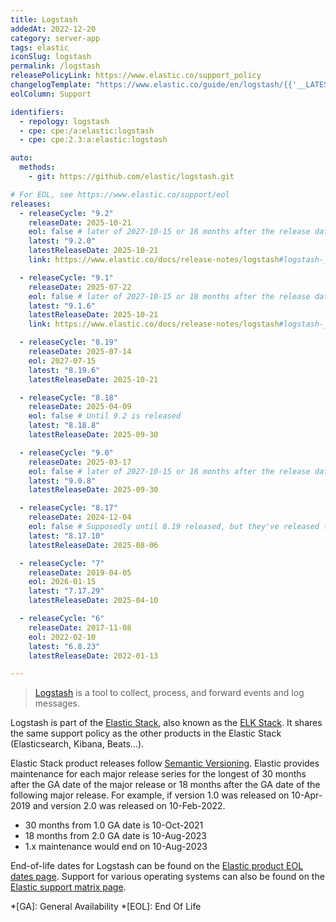 ```yaml
---
title: Logstash
addedAt: 2022-12-20
category: server-app
tags: elastic
iconSlug: logstash
permalink: /logstash
releasePolicyLink: https://www.elastic.co/support_policy
changelogTemplate: "https://www.elastic.co/guide/en/logstash/{{'__LATEST__'|split:'.'|pop|join:'.'}}/logstash-{{'__LATEST__'|replace:'.','-'}}.html"
eolColumn: Support

identifiers:
  - repology: logstash
  - cpe: cpe:/a:elastic:logstash
  - cpe: cpe:2.3:a:elastic:logstash

auto:
  methods:
    - git: https://github.com/elastic/logstash.git

# For EOL, see https://www.elastic.co/support/eol
releases:
  - releaseCycle: "9.2"
    releaseDate: 2025-10-21
    eol: false # later of 2027-10-15 or 18 months after the release date of 10.0
    latest: "9.2.0"
    latestReleaseDate: 2025-10-21
    link: https://www.elastic.co/docs/release-notes/logstash#logstash-__LATEST__-release-notes

  - releaseCycle: "9.1"
    releaseDate: 2025-07-22
    eol: false # later of 2027-10-15 or 18 months after the release date of 10.0
    latest: "9.1.6"
    latestReleaseDate: 2025-10-21
    link: https://www.elastic.co/docs/release-notes/logstash#logstash-__LATEST__-release-notes

  - releaseCycle: "8.19"
    releaseDate: 2025-07-14
    eol: 2027-07-15
    latest: "8.19.6"
    latestReleaseDate: 2025-10-21

  - releaseCycle: "8.18"
    releaseDate: 2025-04-09
    eol: false # Until 9.2 is released
    latest: "8.18.8"
    latestReleaseDate: 2025-09-30

  - releaseCycle: "9.0"
    releaseDate: 2025-03-17
    eol: false # later of 2027-10-15 or 18 months after the release date of 10.0
    latest: "9.0.8"
    latestReleaseDate: 2025-09-30

  - releaseCycle: "8.17"
    releaseDate: 2024-12-04
    eol: false # Supposedly until 8.19 released, but they've released twice since
    latest: "8.17.10"
    latestReleaseDate: 2025-08-06

  - releaseCycle: "7"
    releaseDate: 2019-04-05
    eol: 2026-01-15
    latest: "7.17.29"
    latestReleaseDate: 2025-04-10

  - releaseCycle: "6"
    releaseDate: 2017-11-08
    eol: 2022-02-10
    latest: "6.8.23"
    latestReleaseDate: 2022-01-13

---
```


> [Logstash](https://www.elastic.co/logstash/) is a tool to collect, process, and forward events and
> log messages.

Logstash is part of the [Elastic Stack](https://www.elastic.co/elastic-stack/), also known as the
[ELK Stack](https://www.elastic.co/what-is/elk-stack). It shares the same support policy as the
other products in the Elastic Stack (Elasticsearch, Kibana, Beats...).

Elastic Stack product releases follow [Semantic Versioning](https://semver.org/).
Elastic provides maintenance for each major release series for the longest of 30 months after the GA date of the major release
or 18 months after the GA date of the following major release.
For example, if version 1.0 was released on 10-Apr-2019 and version 2.0 was released on 10-Feb-2022.

- 30 months from 1.0 GA date is 10-Oct-2021
- 18 months from 2.0 GA date is 10-Aug-2023
- 1.x maintenance would end on 10-Aug-2023

End-of-life dates for Logstash can be found on the [Elastic product EOL dates page](https://www.elastic.co/support/eol).
Support for various operating systems can also be found on the [Elastic support matrix page](https://www.elastic.co/support/matrix).

*[GA]: General Availability
*[EOL]: End Of Life
